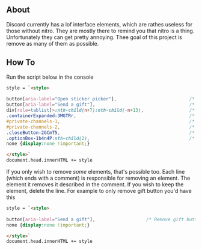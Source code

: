 ## About
Discord currently has a lof interface elements, which are rathes useless for those without nitro. 
They are mostly there to remind you that nitro is a thing.
Unfortunately they can get pretty annoying.
Thee goal of this project is remove as many of them as possible.

## How To
Run the script below in the console
```html
style = `<style>
  
button[aria-label="Open sticker picker"],                           /* Remove sticker picker */
button[aria-label="Send a gift"],                                   /* Remove gift button */
div[role=tablist]>:nth-child(n+7):nth-child(-n+13),                 /* Remove nitro section in options */
.containerExpanded-3MGTRr,                                          /* Remove sticker wave option in new DMs */
#private-channels-1,                                                /* Remove stage channels */
#private-channels-2,                                                /* Remove the nitro tab next to friends */
.closeButton-2GCmT5,                                                /* Remove the X to close DMs */
.optionBox-1b4n4P:nth-child(2),                                     /* Remove the "try it out" avatar pickers*/
none {display:none !important;}

</style>`
document.head.innerHTML += style
```
If you only wish to remove _some_ elements, that's possible too.
Each line (which ends with a comment) is responsible for removing an element.
The element it removes it described in the comment. 
If you wish to keep the element, delete the line.
For example to only remove gift button you'd have this

```html
style = `<style>
  
button[aria-label="Send a gift"],                   /* Remove gift button */
none {display:none !important;}

</style>`
document.head.innerHTML += style
```
